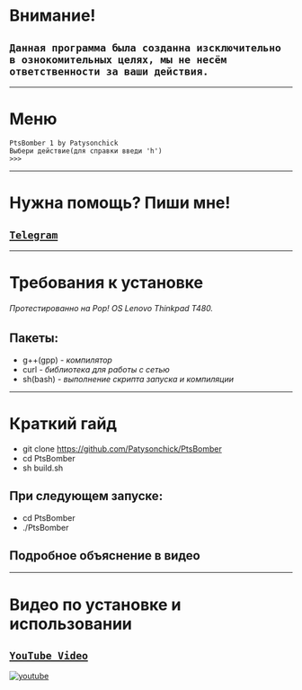 # **Внимание!**
## `Данная программа была созданна изсключительно в ознокомительных целях, мы не несём ответственности за ваши действия.`
___
# Меню
```
PtsBomber 1 by Patysonchick
Выбери действие(для справки введи 'h')
>>> 
```
___
# Нужна помощь? Пиши мне!
## [`Telegram`](https://t.me/SenkeiSenbonzakuraKageyoshi)
___
# Требования к установке
###### *Протестированно на Pop! OS Lenovo Thinkpad T480.*
## Пакеты:
- g++(gpp)  *- компилятор*
- curl      *- библиотека для работы с сетью*
- sh(bash)  *- выполнение скрипта запуска и компиляции*
___
# Краткий гайд
- git clone https://github.com/Patysonchick/PtsBomber
- cd PtsBomber
- sh build.sh
## При следующем запуске:
- cd PtsBomber
- ./PtsBomber
## Подробное объяснение в видео
___
# Видео по установке и использовании
## [`YouTube Video`](https://www.youtube.com/watch?v=DEk-ck_ZCFk)
[![youtube](https://i.imgur.com/Au3AjfY.png)](https://www.youtube.com/watch?v=DEk-ck_ZCFk)  
